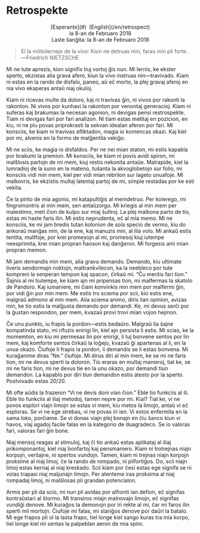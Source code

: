 Retrospekte
===========

<center>[Esperante](#)  [English](/en/retrospect)</center>
<center>la 8-an de Februaro 2018</center>
<center>Laste ŝanĝita: la 8-an de Februaro 2018</center>

>El la militolernejo de la vivo: Kion ne detruas min, faras min pli forte.<br>
>―Friedrich NIETZSCHE

Mi ne tute aprezis, kion signifis tiuj vortoj ĝis nun. Mi lernis, ke ekster sperto, ekzistas alia
grava afero, kiun la vivo instruas nin—travivado. Kiam ni estas en la rando de disfalo, paneo, aŭ eĉ
morto, la plej gravaj aferoj en nia vivo ekaperas antaŭ niaj okuloj.

Kiam ni ricevas multe da doloro, kaj ni travivas ĝin, ni vivos por rakonti la rakonton. Ni vivos por
kunhavi la rakonton por venontaj generacioj. Kiam ni suferas kaj brakumas la necesan agonion, ni
devigas pensi restrospekte. Tiam ni devigas fari por fari analizon. Ni tiam estas metitaj en
pozicion, en kiu, ni ne plu povas priprokrasti la sekvan idealan aferon por fari. Mi konsciis, ke
kiam ni travivas afliktadon, magia io komencas okazi. Kaj kiel por mi, alvenis en la formo de
malĝentila vekiĝo.

Mi ne sciis, ke magia io disfaldos. Per ne nei mian staton, mi estis kapabla por brakumi la
premion. Mi konsciis, ke kiam ni povis avidi spiron, mi malŝlosis partojn de mi mem, kiuj restis
nekonita antaŭe. Malrapide, kiel la lumradioj de la suno en la mateno, tuŝanta la akvoglobetojn sur
folio, mi konsciis vidi min mem, kiel per vidi mian rebrilon sur lageto unuafoje. Mi malkovris, ke
ekzistis multaj latentaj partoj de mi, simple restadas por ke esti vekita.

Ĉe la pinto de mia agonio, mi katapultiĝis al memdetruo. Per kolerego, mi fingromontris al min mem,
sen antaŭzorgo. Mi kriegis al min mem per malestimo, meti ĉion de kulpo sur miaj ŝultroj. La plej
malbona parto de tio, estas mi haste faris ilin. Mi estis neprudenta, eĉ al mia memo. Mi ne
konsciis, ke mi jam bredis tutan kolonion de sola specio de vermo, kiu do ankoraŭ manĝas min, de la
ene, kaj manuzis min, al ilia volo. Mi ankaŭ estis tentita, multfoje, por krei promesojn al mi,
promesoj kiuj iutempe neesprimita, krei mian propran ĥaoson kaj danĝeron. Mi forgesis ami mian
propran memon.

Mi jam demandis min mem, alia grava demando. Demando, kiu ultimate liveris sendormajn noktojn,
maltrankvilecon, ka la neebleco por tute kompreni la senperan tempon kaj spacon, ĉirkaŭ mi. “Ĉu
meritis fari tion.” Ŝajnis al mi tiutempe, ke kiam ajn mi pripensas tion, mi malfermas la skatolo de
Pandoro. Kaj iumaniere, mi ĉiam konvinkis min mem por malfermi ĝin, por vidi ĝin por min mem. Me
estis tro sciema por scii, kio estis ene, malgraŭ admono al min mem. Alia sciema animo, diris lian
opinion, avizas min, ke tio estis la malĝusta demando por demandi. Ke, mi devus serĉi por la ĝustan
respondon, per mem, kvazaŭ provi trovi mian vojon hejmon.

Ĉe unu punkto, iu frapis la pordon—estis bedaŭro. Malgraŭ lia ŝajne kompatinda stato, mi rifuzis
enirigi lin, kiel ajn persista li estis. Mi scias, ke la momemton, en kiu mi permesas lin por
enirigi, li tuj bonvene sentos por lin mem, kaj komforte sentos ĉirkaŭ la loĝejo, kvazaŭ ĝi
apartenas al li, en la unua okazo. Ĉiufoje li frapis la pordon, li demandis se li estas bonvena. Mi
kuraĝanime diras “Ne.” ĉiufoje. Mi dirus diri al min mem, ke se mi ne faris tion, mi ne devus sperti
la doloron. Tio eraras en multaj manieroj, tial ke, se mi ne faris tion, mi ne devus tie en la unu
okazo, por demandi tiun demandon. La kapablo por diri tiun demandon estis atesto por la
sperto. Postvivado estas 20/20.

Mi ofte aŭdis la frazeron “Vi ne devis doni vian ĉion.” Eble tio funkciis al ili. Eble tio funkciis
al iliaj metodoj, tamen nepre por mi. Kial? Tial ke, vi ne povos esplori viajn limojn se estas vi
mem, kiu metos la limojn, antaŭ vi eĉ esploras. Se vi ne ege strebas, vi ne povas iri ien. Vi estos
enfermita en la sama loko, porĉiame. Se vi donas viajn plej bonajn en ĉiu ŝanco kiun vi havos, viaj
agadoj facile falas en la kategorio de duagradeco. Se io valoras fari, valoras fari ĝin bone.

Niaj mensoj reagas al stimuloj, kaj ĉi tio ankaŭ estas aplikataj al iliaj prikomponantoj, kiel niaj
bonfartoj kaj pensmaniero. Kiam ni trotrejnas niajn korpojn, verŝajne, ni spertos vundojn. Tamen,
kiam ni trejnas niajn korpojn proksime al niaj limoj, ĉe la rando de rompado, ni plifortiĝos. Do,
scii niajn limoj estas kernaj al niaj kreskado. Scii kiam por ĉesi estas ege signifa se ni volas
trapasi niaj maljunajn limojn. Per atenteme iras proksima al niaj rompadaj limoj, ni malŝlosas pli
grandan potencialon.

Armis per pli da scio, mi nun pli avidas por alfronti ian defion, eĉ signifas kontraŭstari al
ŝtormo. Mi transiros miajn malnovajn limojn, eĉ signifas vundiĝi denove. Mi kuraĝos la demonojn por
iri rekte al mi, ĉar mi faros ilin sperti mil mortojn. Ĉiufoje mi falas, mi stariĝos denove por
daŭri la batalo. Mi ege frapos pli ol la lasta frapo, tiel longe kiel sango kuras tra mia korpo,
tiel longe kiel mi sentas la palpeblan aeron de mia spiro.
